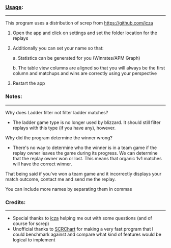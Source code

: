 ### [Usage](https://drive.google.com/file/d/18R9v90LXX-SLBCuSaOMiRiKZa_gvIX2a/view?usp=sharing):
---
This program uses a distribution of screp from  https://github.com/icza

1. Open the app and click on settings and set the folder location for the replays
2. Additionally you can set your name so that:

	a. Statistics can be generated for you (Winrates/APM Graph)

	b. The table view columns are aligned so that you will always be the first column and matchups and wins are correctly using your perspective
	
3. Restart the app

### Notes:
----
Why does Ladder filter not filter ladder matches?

* The ladder game type is no longer used by blizzard. It should still filter replays with this type (if you have any), however.

Why did the program determine the winner wrong?
* There's no way to determine who the winner is in a team game if the replay owner leaves the game during its progress. We can determine that the replay owner won or lost. This means that organic 1v1 matches will have the correct winner.

That being said if you've won a team game and it incorrectly displays your match outcome, contact me and send me the replay.

You can include more names by separating them in commas

### Credits:
---
* Special thanks to [icza](https://github.com/icza/) helping me out with some questions (and of course for screp)
* Unofficial thanks to [SCRChart](https://www.scrchart.com/) for making a very fast program that I could benchmark against
and compare what kind of features would be logical to implement
